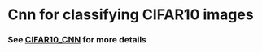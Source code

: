 # Cnn for classifying CIFAR10 images
### See [CIFAR10_CNN](https://github.com/DragosStoican/CIFAR10-Image-Classification/blob/main/CIFAR10_CNN.pdf) for more details

